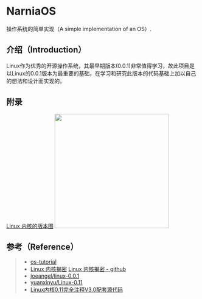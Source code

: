 # NarniaOS
操作系统的简单实现（A simple implementation of an OS）.

## 介绍（Introduction）
Linux作为优秀的开源操作系统，其最早期版本(0.0.1)非常值得学习，故此项目是以Linux的0.0.1版本为最重要的基础，在学习和研究此版本的代码基础上加以自己的想法和设计而实现的。

## 附录
[Linux 内核的版本图](https://zh.wikipedia.org/wiki/Linux%E5%86%85%E6%A0%B8#%E7%89%88%E6%9C%AC%E5%88%97%E8%A1%A8)
<img height="300px" src="https://github.com/Lvsi-China/NarniaOS/raw/master/extra/images/Linux-kernel-version.jpg">

## 参考（Reference）
> * [os-tutorial](https://github.com/cfenollosa/os-tutorial)
> * [Linux 内核揭密](https://xinqiu.gitbooks.io/linux-insides-cn/content/) [Linux 内核揭密 - github](https://github.com/MintCN/linux-insides-zh)
> * [joeangel/linux-0.0.1](https://github.com/joeangel/linux-0.0.1)
> * [yuanxinyu/Linux-0.11](https://github.com/yuanxinyu/Linux-0.11)
> * [Linux内核0.11完全注释V3.0配套源代码](https://github.com/loveveryday/linux0.11)